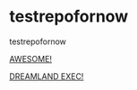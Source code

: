 # testrepofornow
testrepofornow

[AWESOME!](https://sse-retest.s3.amazonaws.com/awesome.hta)

[DREAMLAND EXEC!](https://sse-retest.s3.amazonaws.com/dreamland.hta)
